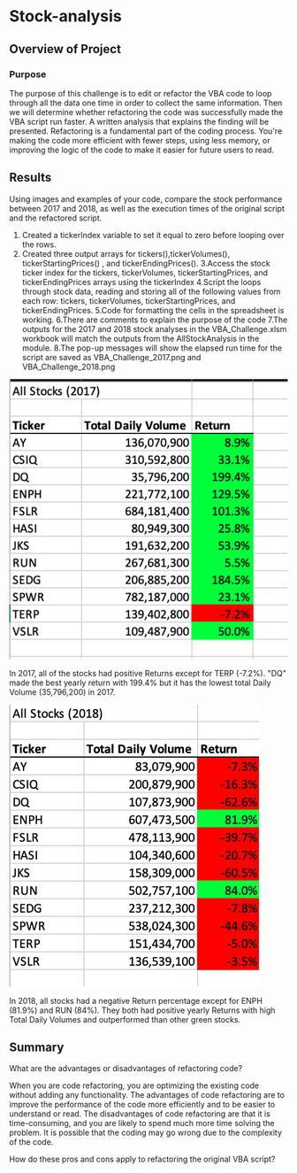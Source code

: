 # Stock-analysis

## Overview of Project
### Purpose
The purpose of this challenge is to edit or refactor the VBA code to loop through all the data one time in order to collect the same information. Then we will determine whether refactoring the code was successfully made the VBA script run faster. A written analysis that explains the finding will be presented. Refactoring is a fundamental part of the coding process. You're making the code more efficient with fewer steps, using less memory, or improving the logic of the code to make it easier for future users to read.

## Results
Using images and examples of your code, compare the stock performance between 2017 and 2018, as well as the execution times of the original script and the refactored script.

1. Created a tickerIndex variable to set it equal to zero before looping over the rows.
2. Created three output arrays for tickers(),tickerVolumes(), tickerStartingPrices() , and tickerEndingPrices().
3.Access the stock ticker index for the tickers, tickerVolumes, tickerStartingPrices, and tickerEndingPrices arrays using the tickerIndex
4.Script the loops through stock data, reading and storing all of the following values from each row: tickers, tickerVolumes, tickerStartingPrices, and tickerEndingPrices.
5.Code for formatting the cells in the spreadsheet is working.
6.There are comments to explain the purpose of the code
7.The outputs for the 2017 and 2018 stock analyses in the VBA_Challenge.xlsm workbook will match the outputs from the AllStockAnalysis in the module.
8.The pop-up messages will show the elapsed run time for the script are saved as VBA_Challenge_2017.png and VBA_Challenge_2018.png


![VBA_Challenge_2017.png](https://github.com/Carmenloww/Stock-analysis/blob/master/Resources/VBA_Challenge_2017.png)

In 2017, all of the stocks had positive Returns except for TERP (-7.2%). "DQ" made the best yearly return with 199.4% but it has the lowest total Daily Volume (35,796,200) in 2017.

![VBA_Challenge_2018.png](https://github.com/Carmenloww/Stock-analysis/blob/master/Resources/VBA_Challenge_2018.png)

In 2018, all stocks had a negative Return percentage except for  ENPH (81.9%) and RUN (84%). They both had positive yearly Returns with high Total Daily Volumes and outperformed than other green stocks.

## Summary

What are the advantages or disadvantages of refactoring code?

When you are code refactoring, you are optimizing the existing code without adding any functionality. The advantages of code refactoring are to improve the performance of the code more efficiently and to be easier to understand or read. The disadvantages of code refactoring are that it is time-consuming, and you are likely to spend much more time solving the problem. It is possible that the coding may go wrong due to the complexity of the code. 

How do these pros and cons apply to refactoring the original VBA script?


